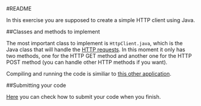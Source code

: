 #README

In this exercise you are supposed to create a simple HTTP client using Java.

##Classes and methods to implement

The most important class to implement is `HttpClient.java`, which is the Java class that will handle the [HTTP requests](http://en.wikipedia.org/wiki/Hypertext_Transfer_Protocol#Request_methods). In this moment it only has two methods, one for the HTTP GET method and another one for the HTTP POST method (you can handle other HTTP methods if you want).

Compiling and running the code is similiar to [this other application](https://github.com/thingslab/Challenges/tree/master/Java/MyString#compilation-and-running-the-code).

##Submitting your code

[Here](https://github.com/thingslab/Challenges#submitting-your-code) you can check how to submit your code when you finish.
